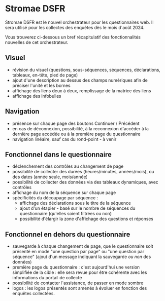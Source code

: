 # Stromae DSFR

Stromae DSFR est le nouvel orchestrateur pour les questionnaires web. Il sera utilisé pour les collectes des enquêtes dès le mois d'août 2024.

Vous trouverez ci-dessous un bref récapitulatif des fonctionnalités nouvelles de cet orchestrateur.

## Visuel

- révision du visuel (questions, sous-séquences, séquences, déclarations, tableaux, en-tête, pied de page)
- ajout d'une description au dessus des champs numériques afin de préciser l'unité et les bornes
- affichage des liens deux à deux, remplissage de la matrice des liens
- affichage des infobulles

## Navigation

- présence sur chaque page des boutons Continuer / Précédent
- en cas de déconnexion, possibilité, à la reconnexion d'accéder à la dernière page accédée ou à la première page du questionnaire
- navigation linéaire, sauf cas du rond-point - à venir

## Fonctionnel dans le questionnaire

- déclenchement des contrôles au changement de page
- possibilité de collecter des durées (heures/minutes, années/mois), ou des dates (année seule, mois/année)
- possibilité de collecter des données via des tableaux dynamiques, avec contrôles
- affichage du nom de la séquence sur chaque page
- spécificités du découpage par séquence :
  - affichage des déclarations sous le titre de la séquence
  - ajout d'un étapier - basé sur le nombre de séquences du questionnaire (qu'elles soient filtrées ou non)
  - possibilité d'élargir la zone d'affichage des questions et réponses

## Fonctionnel en dehors du questionnaire

- sauvegarde à chaque changement de page, que le questionnaire soit présenté en mode "une question par page" ou "une question par séquence" (ajout d'un message indiquant la sauvegarde *ou non* des données)
- première page du questionnaire : c'est aujourd'hui une version simplifiée de la cible : elle sera revue pour être cohérente avec les informations du portail de collecte
- possibilité de contacter l'assistance, de passer en mode sombre
- logos : les logos présentés sont amenés à évoluer en fonction des enquêtes collectées.
